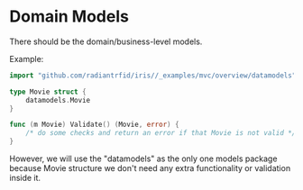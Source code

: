 # Domain Models

There should be the domain/business-level models.

Example:

```go
import "github.com/radiantrfid/iris//_examples/mvc/overview/datamodels"

type Movie struct {
    datamodels.Movie
}

func (m Movie) Validate() (Movie, error) {
    /* do some checks and return an error if that Movie is not valid */
}
```

However, we will use the "datamodels" as the only one models package because
Movie structure we don't need any extra functionality or validation inside it.